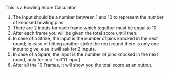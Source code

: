 This is a Bowling Score Calculator


1. The Input should be a number between 1 and 10 to represent the number of knocked bowling pins.
2. There are 2 inputs for each frame which together must be equal to 10.
3. After each frame you will be given the total score untill then.
4. In case of a Strike, the input is the number of pins knocked in the next round;
	In case of hitting another strike the next round there is only one input to give, else it will ask for 2 inputs.
5. In case of a Spare, the input is the number of pins knocked in the next round, only for one "roll"(1 input).
6. After all the 10 Frames, it will show you the total score as an output.
